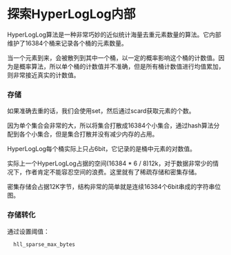 # 探索HyperLogLog内部

  HyperLogLog算法是一种非常巧妙的近似统计海量去重元素数量的算法。它内部维护了16384个桶来记录各个桶的元素数量。

  当一个元素到来，会被散列到其中一个桶，以一定的概率影响这个桶的计数值。因为是概率算法，所以单个桶的计数值并不准确，但是所有桶计数值进行均值累加，则非常接近真实的计数值。

### 存储

  如果准确去重的话，我们会使用set，然后通过scard获取元素的个数。

  因为单个集合会非常的大，所以将集合打散成16384个小集合，通过hash算法分配到各个小集合，但是集合打散并没有减少内存的占用。

  HyperLogLog每个桶实际上只占6bit，它记录的是桶中元素的对数值。

  实际上一个HyperLogLog占据的空间(16384 * 6 / 8)12k，对于数据非常少的情况下，作者肯定不能容忍空间的浪费。这里就有了稀疏存储和密集存储。

  密集存储会占据12K字节，结构非常的简单就是连续16384个6bit串成的字符串位图。

### 存储转化

  通过设置阈值：

```s
  hll_sparse_max_bytes
```